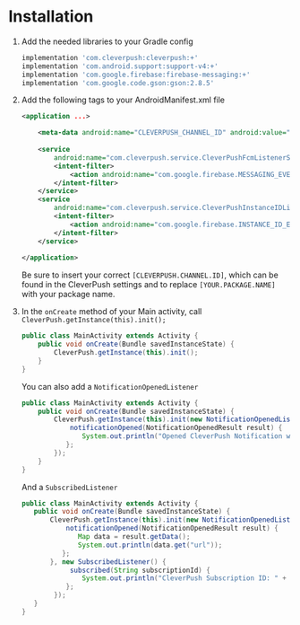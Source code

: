 # Installation

1. Add the needed libraries to your Gradle config

   ```groovy
   implementation 'com.cleverpush:cleverpush:+'
   implementation 'com.android.support:support-v4:+'
   implementation 'com.google.firebase:firebase-messaging:+'
   implementation 'com.google.code.gson:gson:2.8.5'
   ```

2. Add the following tags to your AndroidManifest.xml file

   ```xml
   <application ...>

       <meta-data android:name="CLEVERPUSH_CHANNEL_ID" android:value="[CLEVERPUSH.CHANNEL.ID]" />
    
       <service
           android:name="com.cleverpush.service.CleverPushFcmListenerService">
           <intent-filter>
               <action android:name="com.google.firebase.MESSAGING_EVENT" />
           </intent-filter>
       </service>
       <service
           android:name="com.cleverpush.service.CleverPushInstanceIDListenerService">
           <intent-filter>
               <action android:name="com.google.firebase.INSTANCE_ID_EVENT" />
           </intent-filter>
       </service>
    
   </application>
   ```

   Be sure to insert your correct `[CLEVERPUSH.CHANNEL.ID]`, which can be found in the CleverPush settings and to replace `[YOUR.PACKAGE.NAME]` with your package name.

3. In the `onCreate` method of your Main activity, call `CleverPush.getInstance(this).init();`

   ```java
   public class MainActivity extends Activity {
       public void onCreate(Bundle savedInstanceState) {
           CleverPush.getInstance(this).init();
       }
   }
   ```


   You can also add a `NotificationOpenedListener`


   ```java
   public class MainActivity extends Activity {
       public void onCreate(Bundle savedInstanceState) {
           CleverPush.getInstance(this).init(new NotificationOpenedListener() {
               notificationOpened(NotificationOpenedResult result) {
                  System.out.println("Opened CleverPush Notification with URL: " + result.getNotification().getUrl());
              };
           });
       }
   }
   ```


   And a `SubscribedListener`


   ```java
   public class MainActivity extends Activity {
      public void onCreate(Bundle savedInstanceState) {
          CleverPush.getInstance(this).init(new NotificationOpenedListener() {
              notificationOpened(NotificationOpenedResult result) {
                 Map data = result.getData();
                 System.out.println(data.get("url"));
             };
          }, new SubscribedListener() {
               subscribed(String subscriptionId) {
                  System.out.println("CleverPush Subscription ID: " + subscriptionId);
              };
           });
      }
   }
   ```
